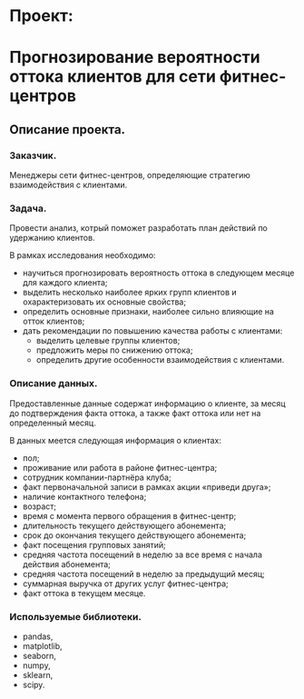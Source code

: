 # Проект:
# Прогнозирование вероятности оттока клиентов для сети фитнес-центров
## Описание проекта.
### Заказчик.

Менеджеры сети фитнес-центров, определяющие стратегию взаимодействия с клиентами.

### Задача.

Провести анализ, котрый поможет разработать план действий по удержанию клиентов.

В рамках исследования необходимо:
- научиться прогнозировать вероятность оттока в следующем месяце для каждого клиента;
- выделить несколько наиболее ярких групп клиентов и охарактеризовать их основные свойства;
- определить основные признаки, наиболее сильно влияющие на отток клиентов;
- дать рекомендации по повышению качества работы с клиентами:
   - выделить целевые группы клиентов;
   - предложить меры по снижению оттока;
   - определить другие особенности взаимодействия с клиентами.

### Описание данных.

Предоставленные данные содержат информацию о клиенте, за месяц до подтверждения факта оттока, а также факт оттока или нет на определенный месяц.

В данных меется следующая информация о клиентах:
- пол;
- проживание или работа в районе фитнес-центра;
- сотрудник компании-партнёра клуба;
- факт первоначальной записи в рамках акции «приведи друга»;
- наличие контактного телефона;
- возраст;
- время с момента первого обращения в фитнес-центр;
- длительность текущего действующего абонемента;
- срок до окончания текущего действующего абонемента;
- факт посещения групповых занятий;
- средняя частота посещений в неделю за все время с начала действия абонемента;
- средняя частота посещений в неделю за предыдущий месяц;
- суммарная выручка от других услуг фитнес-центра;
- факт оттока в текущем месяце.

### Используемые библиотеки.

- pandas,
- matplotlib,
- seaborn,
- numpy,
- sklearn,
- scipy.
